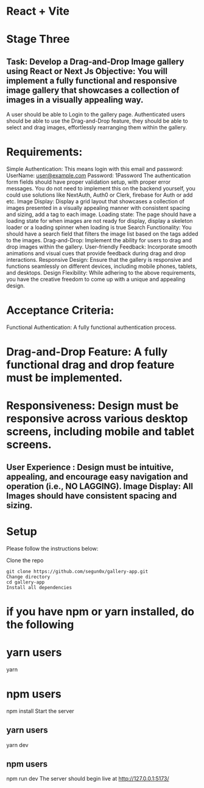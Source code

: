 # React + Vite



# Stage Three
## Task: Develop a Drag-and-Drop Image gallery using React or Next Js Objective: You will implement a fully functional and responsive image gallery that showcases a collection of images in a visually appealing way.

A user should be able to Login to the gallery page. Authenticated users should be able to use the Drag-and-Drop feature, they should be able to select and drag images, effortlessly rearranging them within the gallery.

# Requirements:
Simple Authentication: This means login with this email and password: UserName: user@example.com Password: 1Password The authentication form fields should have proper validation setup, with proper error messages. You do not need to implement this on the backend yourself, you could use solutions like NextAuth, Auth0 or Clerk, firebase for Auth or add etc. Image Display: Display a grid layout that showcases a collection of images presented in a visually appealing manner with consistent spacing and sizing, add a tag to each image. Loading state: The page should have a loading state for when images are not ready for display, display a skeleton loader or a loading spinner when loading is true Search Functionality: You should have a search field that filters the image list based on the tags added to the images. Drag-and-Drop: Implement the ability for users to drag and drop images within the gallery. User-friendly Feedback: Incorporate smooth animations and visual cues that provide feedback during drag and drop interactions. Responsive Design: Ensure that the gallery is responsive and functions seamlessly on different devices, including mobile phones, tablets, and desktops. Design Flexibility: While adhering to the above requirements, you have the creative freedom to come up with a unique and appealing design.

# Acceptance Criteria:
Functional Authentication: A fully functional authentication process.

# Drag-and-Drop Feature: A fully functional drag and drop feature must be implemented.

# Responsiveness: Design must be responsive across various desktop screens, including mobile and tablet screens.

## User Experience : Design must be intuitive, appealing, and encourage easy navigation and operation (i.e., NO LAGGING). Image Display: All Images should have consistent spacing and sizing.

# Setup
Please follow the instructions below:

Clone the repo
```
git clone https://github.com/segun0x/gallery-app.git
Change directory
cd gallery-app
Install all dependencies
```
# if you have npm or yarn installed, do the following

# yarn users
yarn

# npm users
npm install
Start the server
## yarn users
yarn dev

## npm users
npm run dev
The server should begin live at http://127.0.0.1:5173/